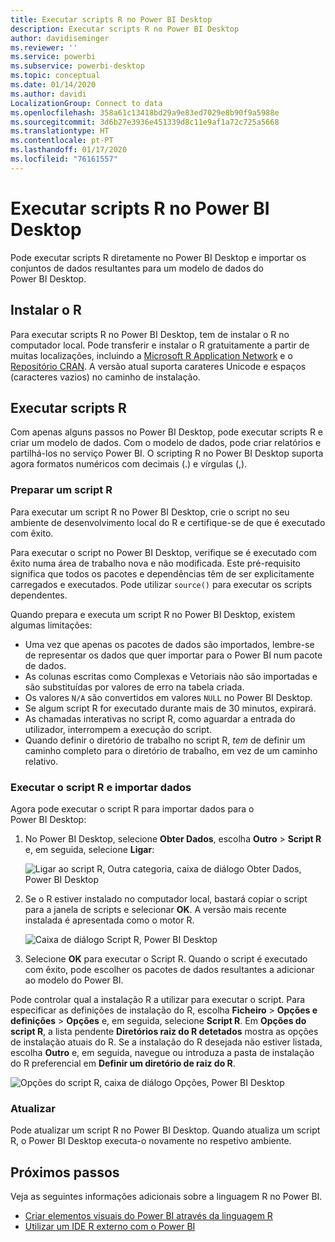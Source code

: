 ```yaml
---
title: Executar scripts R no Power BI Desktop
description: Executar scripts R no Power BI Desktop
author: davidiseminger
ms.reviewer: ''
ms.service: powerbi
ms.subservice: powerbi-desktop
ms.topic: conceptual
ms.date: 01/14/2020
ms.author: davidi
LocalizationGroup: Connect to data
ms.openlocfilehash: 358a61c13418bd29a9e83ed7029e8b90f9a5988e
ms.sourcegitcommit: 3d6b27e3936e451339d8c11e9af1a72c725a5668
ms.translationtype: HT
ms.contentlocale: pt-PT
ms.lasthandoff: 01/17/2020
ms.locfileid: "76161557"
---
```

# <a name="run-r-scripts-in-power-bi-desktop"></a>Executar scripts R no Power BI Desktop

Pode executar scripts R diretamente no Power BI Desktop e importar os conjuntos de dados resultantes para um modelo de dados do Power BI Desktop.

## <a name="install-r"></a>Instalar o R

Para executar scripts R no Power BI Desktop, tem de instalar o R no computador local. Pode transferir e instalar o R gratuitamente a partir de muitas localizações, incluindo a [Microsoft R Application Network](https://mran.revolutionanalytics.com/download/) e o [Repositório CRAN](https://cran.r-project.org/bin/windows/base/). A versão atual suporta carateres Unicode e espaços (caracteres vazios) no caminho de instalação.

## <a name="run-r-scripts"></a>Executar scripts R

Com apenas alguns passos no Power BI Desktop, pode executar scripts R e criar um modelo de dados. Com o modelo de dados, pode criar relatórios e partilhá-los no serviço Power BI. O scripting R no Power BI Desktop suporta agora formatos numéricos com decimais (.) e vírgulas (,).

### <a name="prepare-an-r-script"></a>Preparar um script R

Para executar um script R no Power BI Desktop, crie o script no seu ambiente de desenvolvimento local do R e certifique-se de que é executado com êxito.

Para executar o script no Power BI Desktop, verifique se é executado com êxito numa área de trabalho nova e não modificada. Este pré-requisito significa que todos os pacotes e dependências têm de ser explicitamente carregados e executados. Pode utilizar `source()` para executar os scripts dependentes.

Quando prepara e executa um script R no Power BI Desktop, existem algumas limitações:

* Uma vez que apenas os pacotes de dados são importados, lembre-se de representar os dados que quer importar para o Power BI num pacote de dados.
* As colunas escritas como Complexas e Vetoriais não são importadas e são substituídas por valores de erro na tabela criada.
* Os valores `N/A` são convertidos em valores `NULL` no Power BI Desktop.
* Se algum script R for executado durante mais de 30 minutos, expirará.
* As chamadas interativas no script R, como aguardar a entrada do utilizador, interrompem a execução do script.
* Quando definir o diretório de trabalho no script R, *tem* de definir um caminho completo para o diretório de trabalho, em vez de um caminho relativo.

### <a name="run-your-r-script-and-import-data"></a>Executar o script R e importar dados

Agora pode executar o script R para importar dados para o Power BI Desktop:

1. No Power BI Desktop, selecione **Obter Dados**, escolha **Outro** > **Script R** e, em seguida, selecione **Ligar**:

    ![Ligar ao script R, Outra categoria, caixa de diálogo Obter Dados, Power BI Desktop](media/desktop-r-scripts/r-scripts-1.png)

2. Se o R estiver instalado no computador local, bastará copiar o script para a janela de scripts e selecionar **OK**. A versão mais recente instalada é apresentada como o motor R.

    ![Caixa de diálogo Script R, Power BI Desktop](media/desktop-r-scripts/r-scripts-2.png)

3. Selecione **OK** para executar o Script R. Quando o script é executado com êxito, pode escolher os pacotes de dados resultantes a adicionar ao modelo do Power BI.

Pode controlar qual a instalação R a utilizar para executar o script. Para especificar as definições de instalação do R, escolha **Ficheiro** > **Opções e definições** > **Opções** e, em seguida, selecione **Script R**. Em **Opções do script R**, a lista pendente **Diretórios raiz do R detetados** mostra as opções de instalação atuais do R. Se a instalação do R desejada não estiver listada, escolha **Outro** e, em seguida, navegue ou introduza a pasta de instalação do R preferencial em **Definir um diretório de raiz do R**.

![Opções do script R, caixa de diálogo Opções, Power BI Desktop](media/desktop-r-scripts/r-scripts-4.png)

### <a name="refresh"></a>Atualizar

Pode atualizar um script R no Power BI Desktop. Quando atualiza um script R, o Power BI Desktop executa-o novamente no respetivo ambiente.

## <a name="next-steps"></a>Próximos passos

Veja as seguintes informações adicionais sobre a linguagem R no Power BI.

* [Criar elementos visuais do Power BI através da linguagem R](desktop-r-visuals.md)
* [Utilizar um IDE R externo com o Power BI](desktop-r-ide.md)
